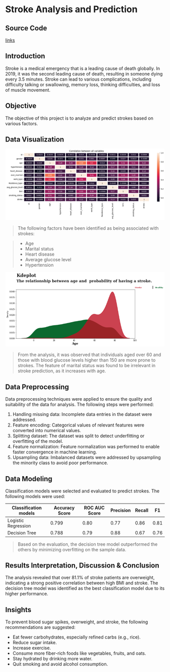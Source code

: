 # Stroke Analysis and Prediction

## Source Code
[links](https://github.com/Sapphire0628/Machine-Learning-Project/blob/main/Strokes%20Prediction/SourceCode.ipynb)

## Introduction
Stroke is a medical emergency that is a leading cause of death globally. In 2019, it was the second leading cause of death, resulting in someone dying every 3.5 minutes. Stroke can lead to various complications, including difficulty talking or swallowing, memory loss, thinking difficulties, and loss of muscle movement.

## Objective
The objective of this project is to analyze and predict strokes based on various factors.

## Data Visualization
<img src='./Figure/corr.png' width='800'>

> The following factors have been identified as being associated with strokes:

> - Age
> - Marital status
> - Heart disease
> - Average glucose level
> - Hypertension

<img src='./Figure/relationship.png' width='800'>

> From the analysis, it was observed that individuals aged over 60 and those with blood glucose levels higher than 150 are more prone to strokes. The feature of marital status was found to be irrelevant in stroke prediction, as it increases with age.

## Data Preprocessing

Data preprocessing techniques were applied to ensure the quality and suitability of the data for analysis. The following steps were performed:

1. Handling missing data: Incomplete data entries in the dataset were addressed.
2. Feature encoding: Categorical values of relevant features were converted into numerical values.
3. Splitting dataset: The dataset was split to detect underfitting or overfitting of the model.
4. Feature normalization: Feature normalization was performed to enable faster convergence in machine learning.
5. Upsampling data: Imbalanced datasets were addressed by upsampling the minority class to avoid poor performance.


## Data Modeling

Classification models were selected and evaluated to predict strokes. The following models were used:


| Classification models | Accuracy Score | ROC AUC Score | Precision | Recall | F1 |
|-------------------|------------------|---------------|-------|-----------|--------------|
| Logistic Regression | 0.799           | 0.80        | 0.77   | 0.86      | 0.81        | 
| Decision Tree       | 0.788           | 0.79        | 0.88   | 0.67         | 0.76        | 


> Based on the evaluation, the decision tree model outperformed the others by minimizing overfitting on the sample data.

## Results Interpretation, Discussion & Conclusion
The analysis revealed that over 81.1% of stroke patients are overweight, indicating a strong positive correlation between high BMI and stroke. The decision tree model was identified as the best classification model due to its higher performance.

## Insights
To prevent blood sugar spikes, overweight, and stroke, the following recommendations are suggested:

- Eat fewer carbohydrates, especially refined carbs (e.g., rice).
- Reduce sugar intake.
- Increase exercise.
- Consume more fiber-rich foods like vegetables, fruits, and oats.
- Stay hydrated by drinking more water.
- Quit smoking and avoid alcohol consumption.
